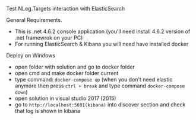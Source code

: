 Test NLog.Targets interaction with ElasticSearch

 General Requirements.

- This is .net 4.6.2 console application (you'll need install 4.6.2 version of .net framewrok on your PC) 
- For running ElasticSearch & Kibana you will need have installed docker

 Deploy on Windows

- open folder with solution and go to docker folder
- open cmd and make docker folder current
- type command: `docker-compose up` (when you don't need elastic anymore then press `ctrl + break` and type command `docker-compose down`)
- open solution in visual studio 2017 (2015)
- go to `http://localhost:5601(kibana)` into discover section and check that log is shown in kibana
